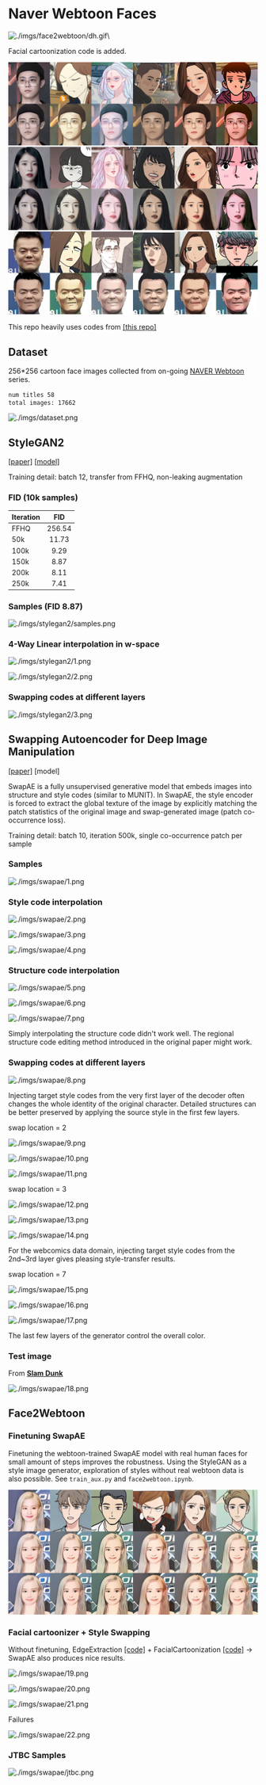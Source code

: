 # **Naver Webtoon Faces**

![./imgs/face2webtoon/dh.gif](./imgs/face2webtoon/dh.gif)\

Facial cartoonization code is added.

![./imgs/face2webtoon/grb.jpg](./imgs/face2webtoon/grb.jpg)\
![./imgs/face2webtoon/je.jpg](./imgs/face2webtoon/je.jpg)\
![./imgs/face2webtoon/jyp.jpg](./imgs/face2webtoon/jyp.jpg)

This repo heavily uses codes from [[this repo]](https://github.com/rosinality/swapping-autoencoder-pytorch) 

## Dataset


256*256 cartoon face images collected from on-going [NAVER Webtoon](https://comic.naver.com/index.nhn) series.

```
num titles 58
total images: 17662
```

![./imgs/dataset.png](./imgs/datasets.png)


## StyleGAN2


[[paper]](https://arxiv.org/abs/1912.04958) [[model]](https://drive.google.com/file/d/14JLmYRtUFDbTC4IVzt14Os-tf23BXMLd/view?usp=sharing)

Training detail: batch 12, transfer from FFHQ, non-leaking augmentation

### FID (10k samples)

| Iteration            | FID               | 
| :------------------- | :----------------:|
| FFHQ                 | 256.54            |
| 50k                  | 11.73             |
| 100k                 | 9.29              |
| 150k                 | 8.87              |
| 200k                 | 8.11              |
| 250k                 | 7.41              |


### Samples (FID 8.87)

![./imgs/stylegan2/samples.png](./imgs/stylegan2/samples.png)


### 4-Way Linear interpolation in w-space

![./imgs/stylegan2/1.png](./imgs/stylegan2/1.png)

![./imgs/stylegan2/2.png](./imgs/stylegan2/2.png)


### Swapping codes at different layers

![./imgs/stylegan2/3.png](./imgs/stylegan2/3.png)



## Swapping Autoencoder for Deep Image Manipulation


[[paper]](https://arxiv.org/abs/2007.00653) [model]

SwapAE is a fully unsupervised generative model that embeds images into structure and style codes (similar to MUNIT). In SwapAE, the style encoder is forced to extract the global texture of the image by explicitly matching the patch statistics of the original image and swap-generated image (patch co-occurrence loss).

Training detail: batch 10, iteration 500k, single co-occurrence patch per sample

### Samples

![./imgs/swapae/1.png](./imgs/swapae/1.png)


### Style code interpolation

![./imgs/swapae/2.png](./imgs/swapae/2.png)

![./imgs/swapae/3.png](./imgs/swapae/3.png)

![./imgs/swapae/4.png](./imgs/swapae/4.png)


### Structure code interpolation

![./imgs/swapae/5.png](./imgs/swapae/5.png)

![./imgs/swapae/6.png](./imgs/swapae/6.png)

![./imgs/swapae/7.png](./imgs/swapae/7.png)

Simply interpolating the structure code didn't work well. The regional structure code editing method introduced in the original paper might work.


### Swapping codes at different layers

![./imgs/swapae/8.png](./imgs/swapae/8.png)

Injecting target style codes from the very first layer of the decoder often changes the whole identity of the original character. Detailed structures can be better preserved by applying the source style in the first few layers.

swap location = 2

![./imgs/swapae/9.png](./imgs/swapae/9.png)

![./imgs/swapae/10.png](./imgs/swapae/10.png)

![./imgs/swapae/11.png](./imgs/swapae/11.png)

swap location = 3

![./imgs/swapae/12.png](./imgs/swapae/12.png)

![./imgs/swapae/13.png](./imgs/swapae/13.png)

![./imgs/swapae/14.png](./imgs/swapae/14.png)

For the webcomics data domain, injecting target style codes from the 2nd~3rd layer gives pleasing style-transfer results.

swap location = 7

![./imgs/swapae/15.png](./imgs/swapae/15.png)

![./imgs/swapae/16.png](./imgs/swapae/16.png)

![./imgs/swapae/17.png](./imgs/swapae/17.png)

The last few layers of the generator control the overall color.


### Test image
From [**Slam Dunk**](https://en.wikipedia.org/wiki/Slam_Dunk_(manga))

![./imgs/swapae/18.png](./imgs/swapae/18.png)



## Face2Webtoon


### Finetuning SwapAE
Finetuning the webtoon-trained SwapAE model with real human faces for small amount of steps improves the robustness. Using the StyleGAN as a style image generator, exploration of styles without real webtoon data is also possible. See `train_aux.py` and `face2webtoon.ipynb`.

![./imgs/face2webtoon/dh.jpg](./imgs/face2webtoon/dh.jpg)



### Facial cartoonizer + Style Swapping
Without finetuning, EdgeExtraction [[code]](https://github.com/xavysp/DexiNed/tree/master/DexiNed-Pytorch)  + FacialCartoonization [[code]](https://github.com/SystemErrorWang/FacialCartoonization) → SwapAE also produces nice results.

![./imgs/swapae/19.png](./imgs/swapae/19.png)

![./imgs/swapae/20.png](./imgs/swapae/20.png)

![./imgs/swapae/21.png](./imgs/swapae/21.png)

Failures

![./imgs/swapae/22.png](./imgs/swapae/22.png)


### JTBC Samples

![./imgs/swapae/jtbc.png](./imgs/swapae/jtbc.png)


